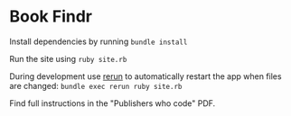 # Book Findr

Install dependencies by running `bundle install`

Run the site using `ruby site.rb`

During development use [rerun](https://github.com/alexch/rerun) to automatically restart the app when files are changed: `bundle exec rerun ruby site.rb`

Find full instructions in the "Publishers who code" PDF. 
